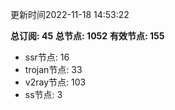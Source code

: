 更新时间2022-11-18 14:53:22

**总订阅: 45**
**总节点: 1052**
**有效节点: 155**
- ssr节点: 16
- trojan节点: 33
- v2ray节点: 103
- ss节点: 3
